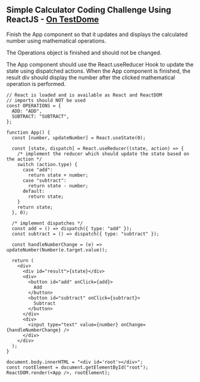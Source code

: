 ## Simple Calculator Coding Challenge Using ReactJS - [On TestDome](https://app.testdome.com/questions/react-js/simple-calculator/76485)

<p>Finish the App component so that it updates and displays the calculated number using mathematical operations.

The Operations object is finished and should not be changed.

The App component should use the React.useReducer Hook to update the state using dispatched actions. When the App component is finished, the result div should display the number after the clicked mathematical operation is performed.
</p>

```
// React is loaded and is available as React and ReactDOM
// imports should NOT be used
const OPERATIONS = {
  ADD: "ADD",
  SUBTRACT: "SUBTRACT",
};

function App() {
  const [number, updateNumber] = React.useState(0);

  const [state, dispatch] = React.useReducer((state, action) => {
    /* implement the reducer which should update the state based on the action */
    switch (action.type) {
      case "add":
        return state + number;
      case "subtract":
        return state - number;
      default:
        return state;
    }
    return state;
  }, 0);

  /* implement dispatches */
  const add = () => dispatch({ type: "add" });
  const subtract = () => dispatch({ type: "subtract" });

  const handleNumberChange = (e) => updateNumber(Number(e.target.value));

  return (
    <div>
      <div id="result">{state}</div>
      <div>
        <button id="add" onClick={add}>
          Add
        </button>
        <button id="subtract" onClick={subtract}>
          Subtract
        </button>
      </div>
      <div>
        <input type="text" value={number} onChange={handleNumberChange} />
      </div>
    </div>
  );
}

document.body.innerHTML = "<div id='root'></div>";
const rootElement = document.getElementById("root");
ReactDOM.render(<App />, rootElement);
```
